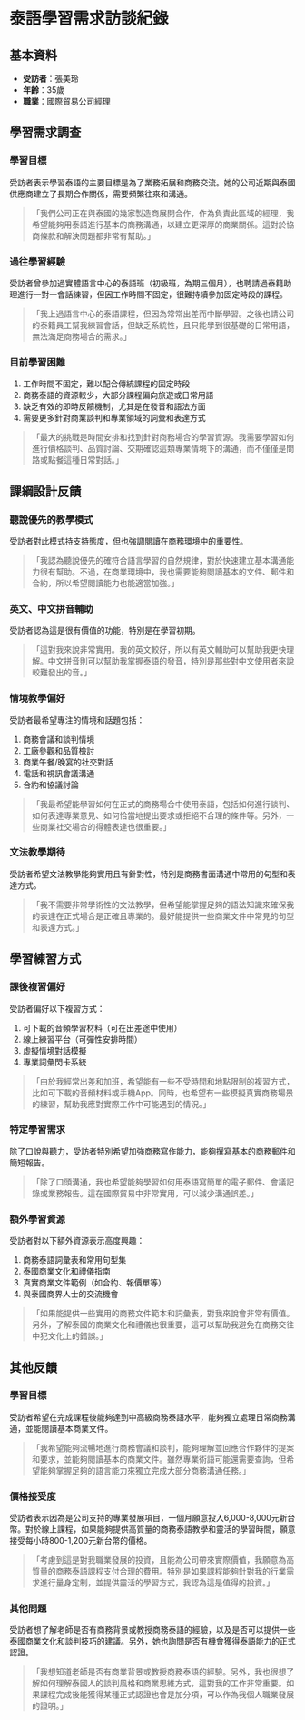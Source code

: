 # 泰語學習需求訪談紀錄

## 基本資料
- **受訪者**：張美玲
- **年齡**：35歲
- **職業**：國際貿易公司經理

## 學習需求調查

### 學習目標
受訪者表示學習泰語的主要目標是為了業務拓展和商務交流。她的公司近期與泰國供應商建立了長期合作關係，需要頻繁往來和溝通。

> 「我們公司正在與泰國的幾家製造商展開合作，作為負責此區域的經理，我希望能夠用泰語進行基本的商務溝通，以建立更深厚的商業關係。這對於協商條款和解決問題都非常有幫助。」

### 過往學習經驗
受訪者曾參加過實體語言中心的泰語班（初級班，為期三個月），也聘請過泰籍助理進行一對一會話練習，但因工作時間不固定，很難持續參加固定時段的課程。

> 「我上過語言中心的泰語課程，但因為常常出差而中斷學習。之後也請公司的泰籍員工幫我練習會話，但缺乏系統性，且只能學到很基礎的日常用語，無法滿足商務場合的需求。」

### 目前學習困難
1. 工作時間不固定，難以配合傳統課程的固定時段
2. 商務泰語的資源較少，大部分課程偏向旅遊或日常用語
3. 缺乏有效的即時反饋機制，尤其是在發音和語法方面
4. 需要更多針對商業談判和專業領域的詞彙和表達方式

> 「最大的挑戰是時間安排和找到針對商務場合的學習資源。我需要學習如何進行價格談判、品質討論、交期確認這類專業情境下的溝通，而不僅僅是問路或點餐這種日常對話。」

## 課綱設計反饋

### 聽說優先的教學模式
受訪者對此模式持支持態度，但也強調閱讀在商務環境中的重要性。

> 「我認為聽說優先的確符合語言學習的自然規律，對於快速建立基本溝通能力很有幫助。不過，在商業環境中，我也需要能夠閱讀基本的文件、郵件和合約，所以希望閱讀能力也能適當加強。」

### 英文、中文拼音輔助
受訪者認為這是很有價值的功能，特別是在學習初期。

> 「這對我來說非常實用。我的英文較好，所以有英文輔助可以幫助我更快理解。中文拼音則可以幫助我掌握泰語的發音，特別是那些對中文使用者來說較難發出的音。」

### 情境教學偏好
受訪者最希望專注的情境和話題包括：
1. 商務會議和談判情境
2. 工廠參觀和品質檢討
3. 商業午餐/晚宴的社交對話
4. 電話和視訊會議溝通
5. 合約和協議討論

> 「我最希望能學習如何在正式的商務場合中使用泰語，包括如何進行談判、如何表達專業意見、如何恰當地提出要求或拒絕不合理的條件等。另外，一些商業社交場合的得體表達也很重要。」

### 文法教學期待
受訪者希望文法教學能夠實用且有針對性，特別是商務書面溝通中常用的句型和表達方式。

> 「我不需要非常學術性的文法教學，但希望能掌握足夠的語法知識來確保我的表達在正式場合是正確且專業的。最好能提供一些商業文件中常見的句型和表達方式。」

## 學習練習方式

### 課後複習偏好
受訪者偏好以下複習方式：
1. 可下載的音頻學習材料（可在出差途中使用）
2. 線上練習平台（可彈性安排時間）
3. 虛擬情境對話模擬
4. 專業詞彙閃卡系統

> 「由於我經常出差和加班，希望能有一些不受時間和地點限制的複習方式，比如可下載的音頻材料或手機App。同時，也希望有一些模擬真實商務場景的練習，幫助我應對實際工作中可能遇到的情況。」

### 特定學習需求
除了口說與聽力，受訪者特別希望加強商務寫作能力，能夠撰寫基本的商務郵件和簡短報告。

> 「除了口頭溝通，我也希望能夠學習如何用泰語寫簡單的電子郵件、會議記錄或業務報告。這在國際貿易中非常實用，可以減少溝通誤差。」

### 額外學習資源
受訪者對以下額外資源表示高度興趣：
1. 商務泰語詞彙表和常用句型集
2. 泰國商業文化和禮儀指南
3. 真實商業文件範例（如合約、報價單等）
4. 與泰國商界人士的交流機會

> 「如果能提供一些實用的商務文件範本和詞彙表，對我來說會非常有價值。另外，了解泰國的商業文化和禮儀也很重要，這可以幫助我避免在商務交往中犯文化上的錯誤。」

## 其他反饋

### 學習目標
受訪者希望在完成課程後能夠達到中高級商務泰語水平，能夠獨立處理日常商務溝通，並能閱讀基本商業文件。

> 「我希望能夠流暢地進行商務會議和談判，能夠理解並回應合作夥伴的提案和要求，並能夠閱讀基本的商業文件。雖然專業術語可能還需要查詢，但希望能夠掌握足夠的語言能力來獨立完成大部分商務溝通任務。」

### 價格接受度
受訪者表示因為是公司支持的專業發展項目，一個月願意投入6,000-8,000元新台幣。對於線上課程，如果能夠提供高質量的商務泰語教學和靈活的學習時間，願意接受每小時800-1,200元新台幣的價格。

> 「考慮到這是對我職業發展的投資，且能為公司帶來實際價值，我願意為高質量的商務泰語課程支付合理的費用。特別是如果課程能夠針對我的行業需求進行量身定制，並提供靈活的學習方式，我認為這是值得的投資。」

### 其他問題
受訪者想了解老師是否有商務背景或教授商務泰語的經驗，以及是否可以提供一些泰國商業文化和談判技巧的建議。另外，她也詢問是否有機會獲得泰語能力的正式認證。

> 「我想知道老師是否有商業背景或教授商務泰語的經驗。另外，我也很想了解如何理解泰國人的談判風格和商業思維方式，這對我的工作非常重要。如果課程完成後能獲得某種正式認證也會是加分項，可以作為我個人職業發展的證明。」
